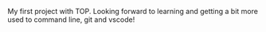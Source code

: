 My first project with TOP. Looking forward to learning and getting a bit more used to command line, git and vscode!
